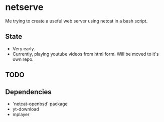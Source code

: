 # netserve
Me trying to create a useful web server using netcat in a bash script.

## State
* Very early. 
* Currently, playing youtube videos from html form. Will be moved to it's own repo.

 
## TODO

## Dependencies
* 'netcat-openbsd' package
* yt-download
* mplayer
